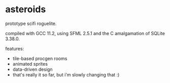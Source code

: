 # asteroids
prototype scifi roguelite.
 
compiled with GCC 11.2, using SFML 2.5.1 and the C amalgamation of SQLite 3.38.0.

features:

  *  tile-based procgen rooms
  *  animated sprites
  *  data-driven design
  *  that's really it so far, but i'm slowly changing that :)
